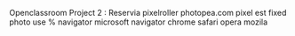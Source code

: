 Openclassroom Project 2 : Reservia
pixelroller
photopea.com
pixel est fixed
photo use %
navigator microsoft
navigator chrome safari opera
mozila

